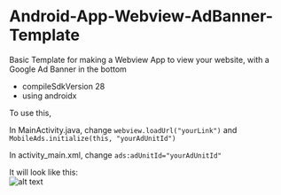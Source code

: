 # Android-App-Webview-AdBanner-Template

Basic Template for making a Webview App to view your website, with a Google Ad Banner in the bottom

- compileSdkVersion 28
- using androidx

To use this,

In MainActivity.java, change ``webview.loadUrl("yourLink")`` and ``MobileAds.initialize(this, "yourAdUnitId")`` 

In activity_main.xml, change ``ads:adUnitId="yourAdUnitId"`` 

It will look like this: <br>
![alt text](https://user-images.githubusercontent.com/9410593/41933853-9578978a-79b7-11e8-90b7-50c60affd163.png)
